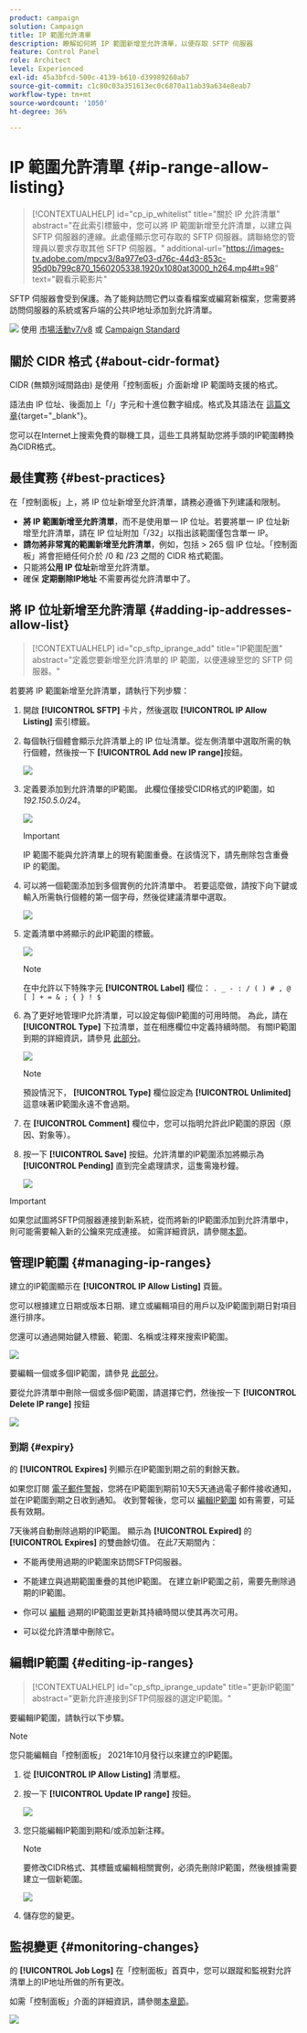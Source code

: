 ```yaml
---
product: campaign
solution: Campaign
title: IP 範圍允許清單
description: 瞭解如何將 IP 範圍新增至允許清單，以便存取 SFTP 伺服器
feature: Control Panel
role: Architect
level: Experienced
exl-id: 45a3bfcd-500c-4139-b610-d39989260ab7
source-git-commit: c1c80c03a351613ec0c6870a11ab39a634e8eab7
workflow-type: tm+mt
source-wordcount: '1050'
ht-degree: 36%

---
```


# IP 範圍允許清單 {#ip-range-allow-listing}

>[!CONTEXTUALHELP]
>id="cp_ip_whitelist"
>title="關於 IP 允許清單"
>abstract="在此索引標籤中，您可以將 IP 範圍新增至允許清單，以建立與 SFTP 伺服器的連線。此處僅顯示您可存取的 SFTP 伺服器。請聯絡您的管理員以要求存取其他 SFTP 伺服器。"
>additional-url="https://images-tv.adobe.com/mpcv3/8a977e03-d76c-44d3-853c-95d0b799c870_1560205338.1920x1080at3000_h264.mp4#t=98" text="觀看示範影片"

SFTP 伺服器會受到保護。為了能夠訪問它們以查看檔案或編寫新檔案，您需要將訪問伺服器的系統或客戶端的公共IP地址添加到允許清單。

![](assets/do-not-localize/how-to-video.png) 使用 [市場活動v7/v8](https://experienceleague.adobe.com/docs/campaign-classic-learn/control-panel/sftp-management/adding-ip-range-to-allow-list.html#sftp-management) 或 [Campaign Standard](https://experienceleague.adobe.com/docs/campaign-standard-learn/control-panel/sftp-management/adding-ip-range-to-allow-list.html#sftp-management)

## 關於 CIDR 格式 {#about-cidr-format}

CIDR (無類別域間路由) 是使用「控制面板」介面新增 IP 範圍時支援的格式。

語法由 IP 位址、後面加上「/」字元和十進位數字組成。格式及其語法在 [這篇文章](https://whatismyipaddress.com/cidr){target=&quot;_blank&quot;}。

您可以在Internet上搜索免費的聯機工具，這些工具將幫助您將手頭的IP範圍轉換為CIDR格式。

## 最佳實務 {#best-practices}

在「控制面板」上，將 IP 位址新增至允許清單，請務必遵循下列建議和限制。

* **將 IP 範圍新增至允許清單**，而不是使用單一 IP 位址。若要將單一 IP 位址新增至允許清單，請在 IP 位址附加「/32」以指出該範圍僅包含單一 IP。
* **請勿將非常寬的範圍新增至允許清單**，例如，包括 > 265 個 IP 位址。「控制面板」將會拒絕任何介於 /0 和 /23 之間的 CIDR 格式範圍。
* 只能將&#x200B;**公用 IP 位址**&#x200B;新增至允許清單。
* 確保 **定期刪除IP地址** 不需要再從允許清單中了。

## 將 IP 位址新增至允許清單 {#adding-ip-addresses-allow-list}

>[!CONTEXTUALHELP]
>id="cp_sftp_iprange_add"
>title="IP範圍配置"
>abstract="定義您要新增至允許清單的 IP 範圍，以便連線至您的 SFTP 伺服器。"

若要將 IP 範圍新增至允許清單，請執行下列步驟：

1. 開啟 **[!UICONTROL SFTP]** 卡片，然後選取 **[!UICONTROL IP Allow Listing]** 索引標籤。
1. 每個執行個體會顯示允許清單上的 IP 位址清單。從左側清單中選取所需的執行個體，然後按一下 **[!UICONTROL Add new IP range]**&#x200B;按鈕。

   ![](assets/control_panel_add_range.png)

1. 定義要添加到允許清單的IP範圍。 此欄位僅接受CIDR格式的IP範圍，如 *192.150.5.0/24*。

   ![](assets/control_panel_add_range4.png)

   >[!IMPORTANT]
   >
   >IP 範圍不能與允許清單上的現有範圍重疊。在該情況下，請先刪除包含重疊 IP 的範圍。

1. 可以將一個範圍添加到多個實例的允許清單中。 若要這麼做，請按下向下鍵或輸入所需執行個體的第一個字母，然後從建議清單中選取。

   ![](assets/control_panel_add_range3.png)

1. 定義清單中將顯示的此IP範圍的標籤。

   ![](assets/control_panel_add_range2.png)

   >[!NOTE]
   >
   >在中允許以下特殊字元 **[!UICONTROL Label]** 欄位：
   > `. _ - : / ( ) # , @ [ ] + = & ; { } ! $`

1. 為了更好地管理IP允許清單，可以設定每個IP範圍的可用時間。 為此，請在 **[!UICONTROL Type]** 下拉清單，並在相應欄位中定義持續時間。 有關IP範圍到期的詳細資訊，請參見 [此部分](#expiry)。

   ![](assets/control_panel_add_range5.png)

   >[!NOTE]
   >
   >預設情況下， **[!UICONTROL Type]** 欄位設定為 **[!UICONTROL Unlimited]**&#x200B;這意味著IP範圍永遠不會過期。

1. 在 **[!UICONTROL Comment]** 欄位中，您可以指明允許此IP範圍的原因（原因、對象等）。

1. 按一下 **[!UICONTROL Save]** 按鈕。允許清單的IP範圍添加將顯示為 **[!UICONTROL Pending]** 直到完全處理請求，這隻需幾秒鐘。

   ![](assets/control_panel_add_range6.png)

>[!IMPORTANT]
>
>如果您試圖將SFTP伺服器連接到新系統，從而將新的IP範圍添加到允許清單中，則可能需要輸入新的公鑰來完成連接。 如需詳細資訊，請參閱[本節](key-management.md)。

## 管理IP範圍 {#managing-ip-ranges}

建立的IP範圍顯示在 **[!UICONTROL IP Allow Listing]** 頁籤。

您可以根據建立日期或版本日期、建立或編輯項目的用戶以及IP範圍到期日對項目進行排序。

您還可以通過開始鍵入標籤、範圍、名稱或注釋來搜索IP範圍。

![](assets/control_panel_allow_list_sort.png)

要編輯一個或多個IP範圍，請參見 [此部分](#editing-ip-ranges)。

要從允許清單中刪除一個或多個IP範圍，請選擇它們，然後按一下 **[!UICONTROL Delete IP range]** 按鈕

![](assets/control_panel_delete_range.png)

### 到期 {#expiry}

的 **[!UICONTROL Expires]** 列顯示在IP範圍到期之前的剩餘天數。

如果您訂閱 [電子郵件警報](../../performance-monitoring/using/email-alerting.md)，您將在IP範圍到期前10天5天通過電子郵件接收通知，並在IP範圍到期之日收到通知。 收到警報後，您可以 [編輯IP範圍](#editing-ip-ranges) 如有需要，可延長有效期。

7天後將自動刪除過期的IP範圍。 顯示為 **[!UICONTROL Expired]** 的 **[!UICONTROL Expires]** 的雙曲餘切值。 在此7天期間內：

* 不能再使用過期的IP範圍來訪問SFTP伺服器。

* 不能建立與過期範圍重疊的其他IP範圍。 在建立新IP範圍之前，需要先刪除過期的IP範圍。

* 你可以 [編輯](#editing-ip-ranges) 過期的IP範圍並更新其持續時間以使其再次可用。

* 可以從允許清單中刪除它。

## 編輯IP範圍 {#editing-ip-ranges}

>[!CONTEXTUALHELP]
>id="cp_sftp_iprange_update"
>title="更新IP範圍"
>abstract="更新允許連接到SFTP伺服器的選定IP範圍。"

要編輯IP範圍，請執行以下步驟。

>[!NOTE]
>
>您只能編輯自「控制面板」 2021年10月發行以來建立的IP範圍。

<!--Edition is not available for IP ranges that have been created before the Control Panel October 2021 release.-->

1. 從 **[!UICONTROL IP Allow Listing]** 清單框。

1. 按一下 **[!UICONTROL Update IP range]** 按鈕。

   ![](assets/control_panel_edit_range.png)

1. 您只能編輯IP範圍到期和/或添加新注釋。

   >[!NOTE]
   >
   >要修改CIDR格式、其標籤或編輯相關實例，必須先刪除IP範圍，然後根據需要建立一個新範圍。

   ![](assets/control_panel_edit_range2.png)

1. 儲存您的變更。

## 監視變更 {#monitoring-changes}

的 **[!UICONTROL Job Logs]** 在「控制面板」首頁中，您可以跟蹤和監視對允許清單上的IP地址所做的所有更改。

如需「控制面板」介面的詳細資訊，請參閱[本章節](../../discover/using/discovering-the-interface.md)。

![](assets/control_panel_ip_log.png)

